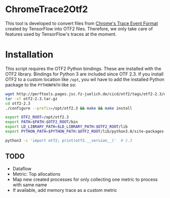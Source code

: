 # ChromeTrace2Otf2

This tool is developed to convert files from [Chrome's Trace Event Format](https://docs.google.com/document/d/1CvAClvFfyA5R-PhYUmn5OOQtYMH4h6I0nSsKchNAySU) created by TensorFlow into OTF2 files.
Therefore, we only take care of features used by TensorFlow's traces at the moment.    


# Installation

This script requires the OTF2 Python bindings. These are installed with the OTF2 library. Bindings for Python 3 are included since OTF 2.3. If you install OTF2 to a custom location like `/opt`, you wil have to add the installed Python package to the `PYTHONPATH` like so:

```bash
wget http://perftools.pages.jsc.fz-juelich.de/cicd/otf2/tags/otf2-2.3/otf2-2.3.tar.gz
tar -xf otf2-2.3.tar.gz
cd otf2-2.3
./configure --prefix=/opt/otf2.3 && make && make install

export OTF2_ROOT=/opt/otf2.3
export PATH=$PATH:$OTF2_ROOT/bin
export LD_LIBRARY_PATH=$LD_LIBRARY_PATH:$OTF2_ROOT/lib
export PYTHON_PATH=$PYTHON_PATH:$OTF2_ROOT/lib/python3.8/site-packages

python3 -c 'import otf2; print(otf2.__version__)'  # 2.3
```


## TODO

 * Dataflow
 * Metric: Top allocations
 * Map new created processes for only collecting one metric to process with same name
 * If available, add memory trace as a custom metric

